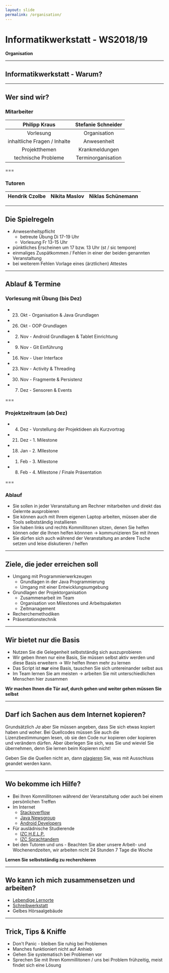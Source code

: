 ```yaml
---
layout: slide
permalink: /organisation/
---
```


# Informatikwerkstatt - WS2018/19
__Organisation__

---

## Informatikwerkstatt - Warum?

---

## Wer sind wir?

### Mitarbeiter

| Philipp Kraus | Stefanie Schneider |
|:-------------:|:------------------:|
| Vorlesung     | Organisation       |
| inhaltliche Fragen / Inhalte | Anwesenheit  |
| Projektthemen | Krankmeldungen |
| technische Probleme | Terminorganisation  |

===

### Tutoren

| Hendrik Czolbe | Nikita Maslov | Niklas Schünemann |
|:--------------:|:-------------:|:-----------------:|


---

## Die Spielregeln

* Anwesenheitspflicht
    * betreute Übung Di 17-19 Uhr 
    * Vorlesung Fr 13-15 Uhr
* pünktliches Erscheinen um 17 bzw. 13 Uhr (st / sic tempore)
* einmaliges Zuspätkommen / Fehlen in einer der beiden genannten Veranstaltung
* bei weiterem Fehlen Vorlage eines (ärztlichen) Attestes

---

## Ablauf & Termine

### Vorlesung mit Übung (bis Dez)

* 23. Okt - Organisation & Java Grundlagen
* 26. Okt - OOP Grundlagen
* 02. Nov - Android Grundlagen & Tablet Einrichtung
* 09. Nov - Git Einführung
* 16. Nov - User Interface
* 23. Nov - Activity & Threading
* 30. Nov - Fragmente & Persistenz
* 07. Dez - Sensoren & Events

===

### Projektzeitraum (ab Dez)

* 04. Dez - Vorstellung der Projektideen als Kurzvortrag
* 21. Dez - 1. Milestone
* 18. Jan - 2. MIlestone
* 01. Feb - 3. Milestone
* 08. Feb - 4. Milestone / Finale Präsentation

===

### Ablauf

* Sie sollen in jeder Veranstaltung am Rechner mitarbeiten und direkt das Gelernte ausprobieren
* Sie können auch mit Ihrem eigenen Laptop arbeiten, müssen aber die Tools selbstständig installieren
* Sie haben links und rechts Kommillitonen sitzen, denen Sie helfen können oder die Ihnen helfen könnnen &rarr; kommunizieren Sie mit ihnen
* Sie dürfen sich auch während der Veranstaltung an andere Tische setzen und leise diskutieren / helfen

---

## Ziele, die jeder erreichen soll

* Umgang mit Programmierwerkzeugen
    * Grundlagen in der Java Programmierung
    * Umgang mit einer Entwicklungsumgebung
* Grundlagen der Projektorganisation
    * Zusammenarbeit im Team
    * Organisation von Milestones und Arbeitspaketen
    * Zeitmanagement   
* Recherchemethodiken
* Präsentationstechnik

---

## Wir bietet nur die Basis

* Nutzen Sie die Gelegenheit selbstständig sich auszuprobieren
* Wir geben Ihnen nur eine Basis, Sie müssen selbst aktiv werden und diese Basis erweitern &rarr; Wir helfen Ihnen mehr zu lernen
* Das Script ist __nur__ eine Basis, tauschen Sie sich untereinander selbst aus
* Im Team lernen Sie am meisten &rarr; arbeiten Sie mit unterschiedlichen Menschen hier zusammen

__Wir machen Ihnen die Tür auf, durch gehen und weiter gehen müssen Sie selbst__

---

## Darf ich Sachen aus dem Internet kopieren?

Grundsätzlich _Ja_
aber Sie müssen angeben, dass Sie sich etwas kopiert haben und woher. Bei Quellcodes müssen Sie auch die Lizenzbestimmungen lesen, ob sie den Code nur kopieren oder kopieren und verändern dürfen. Aber überlegen Sie sich, was Sie und wieviel Sie übernehmen, denn Sie lernen beim Kopieren nicht!

Geben Sie die Quellen nicht an, dann [plagieren](https://de.wikipedia.org/wiki/Plagiat) Sie, was mit Ausschluss geandet werden kann.

---

## Wo bekomme ich Hilfe?

* Bei Ihren Kommillitonen während der Veranstaltung oder auch bei einem persönlichen Treffen
* Im Internet
    * [Stackoverflow](https://stackoverflow.com/) 
    * [Java Newsgroup](https://groups.google.com/forum/#!forum/comp.lang.java.programmer)
    * [Android Developers](https://developer.android.com/support)
* Für auslädnische Studierende
    * [IZC H.E.L.P.](https://www.izc.tu-clausthal.de/sprachenzentrum/deutsch/help/) 
    * [IZC Sprachtandem](https://www.izc.tu-clausthal.de/sprachenzentrum/deutsch/sprachtandem/)
* bei den Tutoren und uns - Beachten Sie aber unsere Arbeit- und Wochenendzeiten, wir arbeiten nicht 24 Stunden 7 Tage die Woche

__Lernen Sie selbstständig zu recherchieren__

---

## Wo kann ich mich zusammensetzen und arbeiten?

* [Lebendige Lernorte](https://www.lernorte.tu-clausthal.de/)
* [Schreibwerkstatt](https://www.schreibwerkstatt.tu-clausthal.de/)
* Gelbes Hörsaalgebäude

---

## Trick, Tips & Kniffe

* Don't Panic - bleiben Sie ruhig bei Problemen
* Manches funktioniert nicht auf Anhieb
* Gehen Sie systematisch bei Problemen vor
* Sprechen Sie mit Ihren Kommillitonen / uns bei Problem frühzeitig, meist findet sich eine Lösung

